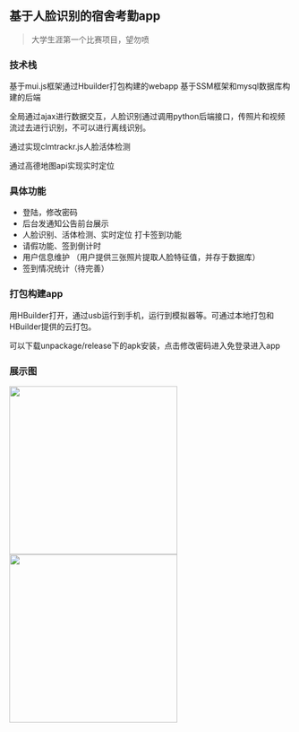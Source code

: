 ## 基于人脸识别的宿舍考勤app



> 大学生涯第一个比赛项目，望勿喷

### 技术栈
基于mui.js框架通过Hbuilder打包构建的webapp
基于SSM框架和mysql数据库构建的后端

全局通过ajax进行数据交互，人脸识别通过调用python后端接口，传照片和视频流过去进行识别，不可以进行离线识别。

通过实现clmtrackr.js人脸活体检测

通过高德地图api实现实时定位

### 具体功能

* 登陆，修改密码
* 后台发通知公告前台展示
* 人脸识别、活体检测、实时定位 打卡签到功能
* 请假功能、签到倒计时
* 用户信息维护 （用户提供三张照片提取人脸特征值，并存于数据库）
* 签到情况统计（待完善）

### 打包构建app

用HBuilder打开，通过usb运行到手机，运行到模拟器等。可通过本地打包和HBuilder提供的云打包。

可以下载unpackage/release下的apk安装，点击修改密码进入免登录进入app





### 展示图


<center class="half">
    <img src="https://i.loli.net/2020/03/03/FeZjnUOlpxNMaiv.jpg" style="float: left;" width="300"/>
    <img src="https://i.loli.net/2020/03/03/D8JZRAfj1GxmpTL.png" style="float: left;"  width="300"/>
</center>

